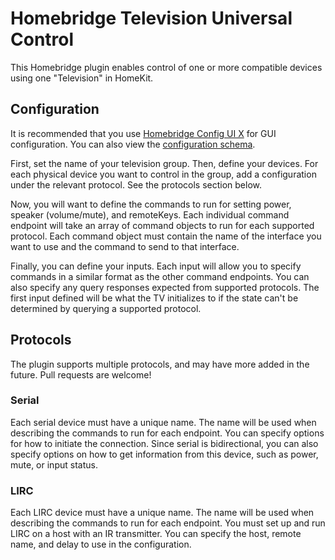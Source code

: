 # Homebridge Television Universal Control

This Homebridge plugin enables control of one or more compatible devices using one "Television" in HomeKit.

## Configuration

It is recommended that you use [Homebridge Config UI X](https://github.com/oznu/homebridge-config-ui-x) for GUI configuration. You can also view the [configuration schema](config.schema.json).

First, set the name of your television group. Then, define your devices. For each physical device you want to control in the group, add a configuration under the relevant protocol. See the protocols section below.

Now, you will want to define the commands to run for setting power, speaker (volume/mute), and remoteKeys. Each individual command endpoint will take an array of command objects to run for each supported protocol. Each command object must contain the name of the interface you want to use and the command to send to that interface.

Finally, you can define your inputs. Each input will allow you to specify commands in a similar format as the other command endpoints. You can also specify any query responses expected from supported protocols. The first input defined will be what the TV initializes to if the state can't be determined by querying a supported protocol.

## Protocols

The plugin supports multiple protocols, and may have more added in the future. Pull requests are welcome!

### Serial

Each serial device must have a unique name. The name will be used when describing the commands to run for each endpoint. You can specify options for how to initiate the connection. Since serial is bidirectional, you can also specify options on how to get information from this device, such as power, mute, or input status.

### LIRC

Each LIRC device must have a unique name. The name will be used when describing the commands to run for each endpoint. You must set up and run LIRC on a host with an IR transmitter. You can specify the host, remote name, and delay to use in the configuration.